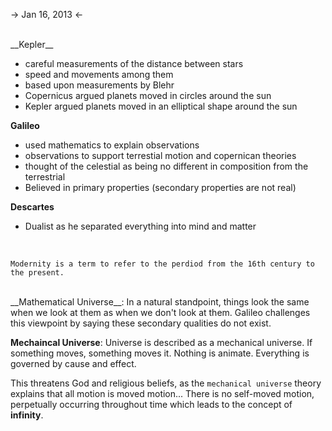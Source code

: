 -> Jan 16, 2013 <-

<br />
__Kepler__

- careful measurements of the distance between stars
- speed and movements among them
- based upon measurements by Blehr
- Copernicus argued planets moved in circles around the sun
- Kepler argued planets moved in an elliptical shape around the sun

__Galileo__

- used mathematics to explain observations
- observations to support terrestial motion and copernican theories
- thought of the celestial as being no different in composition from the terrestrial
- Believed in primary properties (secondary properties are not real)


__Descartes__

- Dualist as he separated everything into mind and matter

<br />

```
Modernity is a term to refer to the perdiod from the 16th century to the present.
```
<br />
__Mathematical Universe__: In a natural standpoint, things look the same when we look at them as when we don't look at them. Galileo challenges this viewpoint by saying these secondary qualities do not exist.

__Mechaincal Universe__:
Universe is described as a mechanical universe. If something moves, something moves it. Nothing is animate. Everything is governed by cause and effect.
<br />

This threatens God and religious beliefs, as the `mechanical universe` theory explains that all motion is moved motion... There is no self-moved motion, perpetually occurring throughout time which leads to the concept of **infinity**.
